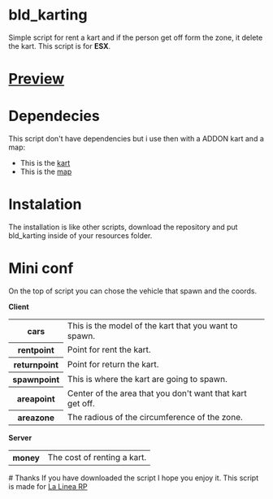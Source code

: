 # bld_karting
Simple script for rent a kart and if the person get off form the zone, it delete the kart. 
This script is for **ESX**.

# <a href="">Preview</a>

# Dependecies
This script don't have dependencies but i use then with a ADDON kart and a map:
- This is the <a href="">kart</a>
- This is the <a href="">map</a>

# Instalation
The installation is like other scripts, download the repository and put bld_karting inside of your resources folder.

# Mini conf
On the top of script you can chose the vehicle that spawn and the coords.

**Client**
<table>
  <tr>
    <th>cars</th>
    <td>This is the model of the kart that you want to spawn.</td>
  </tr>
  <tr>
    <th>rentpoint</th>
    <td>Point for rent the kart.</td>
  </tr>
  <tr>
    <th>returnpoint</th>
    <td>Point for return the kart.</td>
  </tr>
  <tr>
    <th>spawnpoint</th>
    <td>This is where the kart are going to spawn.</td>
  </tr>
  <tr>
    <th>areapoint</th>
    <td>Center of the area that you don't want that kart get off.</td>
  </tr>
  <tr>
    <th>areazone</th>
    <td>The radious of the circumference of the zone.</td>
  </tr>
</table>

**Server**
<table>
  <tr>
    <th>money</th>
    <td>The cost of renting a kart.</td>
  </tr>
</table>
# Thanks
If you have downloaded the script I hope you enjoy it. This script is made for <a href="">La Linea RP</a>
